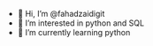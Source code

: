 - 👋 Hi, I’m @fahadzaidigit
- 👀 I’m interested in python and SQL
- 🌱 I’m currently learning python

<!---
fahadzaidigit/fahadzaidigit is a ✨ special ✨ repository because its `README.md` (this file) appears on your GitHub profile.
You can click the Preview link to take a look at your changes.
--->
